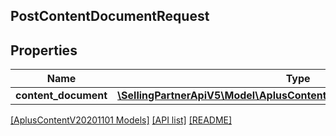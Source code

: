 ## PostContentDocumentRequest

## Properties

Name | Type | Description | Notes
------------ | ------------- | ------------- | -------------
**content_document** | [**\SellingPartnerApiV5\Model\AplusContentV20201101\ContentDocument**](ContentDocument.md) |  |

[[AplusContentV20201101 Models]](../) [[API list]](../../Api) [[README]](../../../README.md)
